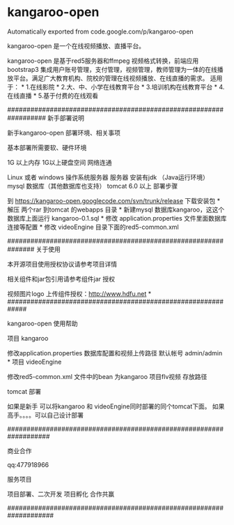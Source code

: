 # kangaroo-open
Automatically exported from code.google.com/p/kangaroo-open



kangaroo-open 是一个在线视频播放、直播平台。

kangaroo-open 是基于red5服务器和ffmpeg 视频格式转换，前端应用bootstrap3 集成用户账号管理，支付管理，视频管理，教师管理为一体的在线播放平台。满足广大教育机构、院校的管理在线视频播放、在线直播的需求。 适用于： * 1.在线影院 * 2.大、中、小学在线教育平台 * 3.培训机构在线教育平台 * 4.在线直播 * 5.基于付费的在线观看



##################################################################
新手部署说明

新手kangaroo-open 部署环境、相关事项

基本部署所需要软、硬件环境

1G 以上内存
1G以上硬盘空间
网络连通

>

Linux 或者 windows 操作系统服务器
服务器 安装有jdk （Java运行环境）
mysql 数据库（其他数据库也支持）
tomcat 6.0 以上
部署步骤

到 https://kangaroo-open.googlecode.com/svn/trunk/release 下载安装包 * 解压 两个rar 到tomcat 的webapps 目录 * 新建mysql 数据库kangaroo，这这个数据库上面运行 kangaroo-0.1.sql * 修改 application.properties 文件里面数据库连接等配置 * 修改 videoEngine 目录下面的red5-common.xml

<bean id="streamFilenameGenerator" class="com.shshilan.red5.CustomFilenameGenerator">

<property name="recordPath" value="E:\test\">

</property>

<property name="playbackPath" value="E:\test\">

</property>

</bean>

###############################################################
关于使用

本开源项目使用授权协议请参考项目详情

相关组件和jar包引用请参考组件jar 授权

视频图片logo 上传组件授权：http://www.hdfu.net
*
#############################################################

kangaroo-open 使用帮助

项目 kangaroo

修改application.properties 数据库配置和视频上传路径
默认帐号 admin/admin
*
项目 videoEngine

修改red5-common.xml 文件中的bean 为kangaroo 项目flv视频 存放路径

<bean id="streamFilenameGenerator" class="com.shshilan.red5.CustomFilenameGenerator">

<property name="recordPath" value="E:\test\"/>

<property name="playbackPath" value="E:\test\"/>

</bean>

tomcat 部署

如果是新手 可以将kangaroo 和 videoEngine同时部署的同个tomcat下面。 如果高手。。。。可以自己设计部署

###################################################################

商业合作

qq:477918966

服务项目

项目部署、二次开发
项目孵化
合作共赢

####################################################################

